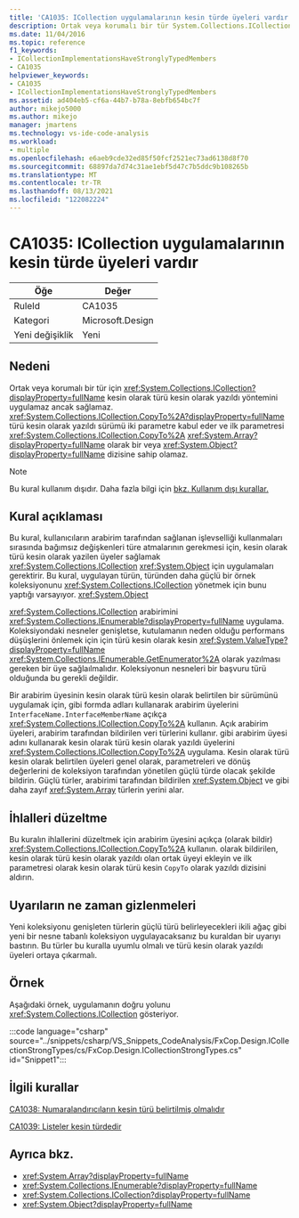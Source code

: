 ```yaml
---
title: 'CA1035: ICollection uygulamalarının kesin türde üyeleri vardır'
description: Ortak veya korumalı bir tür System.Collections.ICollection'ın uygulanmasını sağlar, ancak CopyTo için kesin olarak türü kesin olarak yazıldı bir yöntem sağlamaz.
ms.date: 11/04/2016
ms.topic: reference
f1_keywords:
- ICollectionImplementationsHaveStronglyTypedMembers
- CA1035
helpviewer_keywords:
- CA1035
- ICollectionImplementationsHaveStronglyTypedMembers
ms.assetid: ad404eb5-cf6a-44b7-b78a-8ebfb654bc7f
author: mikejo5000
ms.author: mikejo
manager: jmartens
ms.technology: vs-ide-code-analysis
ms.workload:
- multiple
ms.openlocfilehash: e6aeb9cde32ed85f50fcf2521ec73ad6138d8f70
ms.sourcegitcommit: 68897da7d74c31ae1ebf5d47c7b5ddc9b108265b
ms.translationtype: MT
ms.contentlocale: tr-TR
ms.lasthandoff: 08/13/2021
ms.locfileid: "122082224"
---
```

# <a name="ca1035-icollection-implementations-have-strongly-typed-members"></a>CA1035: ICollection uygulamalarının kesin türde üyeleri vardır

|Öğe|Değer|
|-|-|
|RuleId|CA1035|
|Kategori|Microsoft.Design|
|Yeni değişiklik|Yeni|

## <a name="cause"></a>Nedeni
Ortak veya korumalı bir tür için <xref:System.Collections.ICollection?displayProperty=fullName> kesin olarak türü kesin olarak yazıldı yöntemini uygulamaz ancak sağlamaz. <xref:System.Collections.ICollection.CopyTo%2A?displayProperty=fullName> türü kesin olarak yazıldı sürümü iki parametre kabul eder ve ilk parametresi <xref:System.Collections.ICollection.CopyTo%2A> <xref:System.Array?displayProperty=fullName> olarak bir veya <xref:System.Object?displayProperty=fullName> dizisine sahip olamaz.

> [!NOTE]
> Bu kural kullanım dışıdır. Daha fazla bilgi için [bkz. Kullanım dışı kurallar.](fxcop-unported-deprecated-rules.md)

## <a name="rule-description"></a>Kural açıklaması
Bu kural, kullanıcıların arabirim tarafından sağlanan işlevselliği kullanmaları sırasında bağımsız değişkenleri türe atmalarının gerekmesi için, kesin olarak türü kesin olarak yazilen üyeler sağlamak <xref:System.Collections.ICollection> <xref:System.Object> için uygulamaları gerektirir. Bu kural, uygulayan türün, türünden daha güçlü bir örnek koleksiyonunu <xref:System.Collections.ICollection> yönetmek için bunu yaptığı varsayıyor. <xref:System.Object>

 <xref:System.Collections.ICollection> arabirimini <xref:System.Collections.IEnumerable?displayProperty=fullName> uygulama. Koleksiyondaki nesneler genişletse, kutulamanın neden olduğu performans düşüşlerini önlemek için için türü kesin olarak kesin <xref:System.ValueType?displayProperty=fullName> <xref:System.Collections.IEnumerable.GetEnumerator%2A> olarak yazılması gereken bir üye sağlaılmalıdır. Koleksiyonun nesneleri bir başvuru türü olduğunda bu gerekli değildir.

Bir arabirim üyesinin kesin olarak türü kesin olarak belirtilen bir sürümünü uygulamak için, gibi formda adları kullanarak arabirim üyelerini `InterfaceName.InterfaceMemberName` açıkça <xref:System.Collections.ICollection.CopyTo%2A> kullanın. Açık arabirim üyeleri, arabirim tarafından bildirilen veri türlerini kullanır. gibi arabirim üyesi adını kullanarak kesin olarak türü kesin olarak yazıldı üyelerini <xref:System.Collections.ICollection.CopyTo%2A> uygulama. Kesin olarak türü kesin olarak belirtilen üyeleri genel olarak, parametreleri ve dönüş değerlerini de koleksiyon tarafından yönetilen güçlü türde olacak şekilde bildirin. Güçlü türler, arabirimi tarafından bildirilen <xref:System.Object> ve gibi daha zayıf <xref:System.Array> türlerin yerini alar.

## <a name="how-to-fix-violations"></a>İhlalleri düzeltme
Bu kuralın ihlallerini düzeltmek için arabirim üyesini açıkça (olarak bildir) <xref:System.Collections.ICollection.CopyTo%2A> kullanın. olarak bildirilen, kesin olarak türü kesin olarak yazıldı olan ortak üyeyi ekleyin ve ilk parametresi olarak kesin olarak türü kesin `CopyTo` olarak yazıldı dizisini aldırın.

## <a name="when-to-suppress-warnings"></a>Uyarıların ne zaman gizlenmeleri
Yeni koleksiyonu genişleten türlerin güçlü türü belirleyecekleri ikili ağaç gibi yeni bir nesne tabanlı koleksiyon uygulayacaksanız bu kuraldan bir uyarıyı bastırın. Bu türler bu kuralla uyumlu olmalı ve türü kesin olarak yazıldı üyeleri ortaya çıkarmalı.

## <a name="example"></a>Örnek
Aşağıdaki örnek, uygulamanın doğru yolunu <xref:System.Collections.ICollection> gösteriyor.

:::code language="csharp" source="../snippets/csharp/VS_Snippets_CodeAnalysis/FxCop.Design.ICollectionStrongTypes/cs/FxCop.Design.ICollectionStrongTypes.cs" id="Snippet1":::

## <a name="related-rules"></a>İlgili kurallar
[CA1038: Numaralandırıcıların kesin türü belirtilmiş olmalıdır](../code-quality/ca1038.md)

[CA1039: Listeler kesin türdedir](../code-quality/ca1039.md)

## <a name="see-also"></a>Ayrıca bkz.

- <xref:System.Array?displayProperty=fullName>
- <xref:System.Collections.IEnumerable?displayProperty=fullName>
- <xref:System.Collections.ICollection?displayProperty=fullName>
- <xref:System.Object?displayProperty=fullName>
